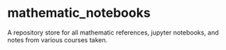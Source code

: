 # mathematic_notebooks
A repository store for all mathematic references, jupyter notebooks, and notes from various courses taken.
